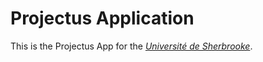 # Projectus Application 

This is the Projectus App for the [*Université de Sherbrooke*](http://usherbrooke.ca).
